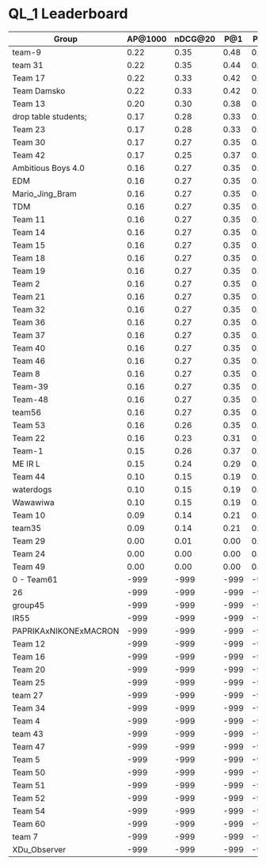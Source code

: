 # QL_1 Leaderboard

| Group | AP@1000 | nDCG@20 | P@1 | P@5 |
|-----|-----|-----|-----|-----|
| team-9 | 0.22 | 0.35 | 0.48 | 0.29 |
| team 31 | 0.22 | 0.35 | 0.44 | 0.30 |
| Team 17 | 0.22 | 0.33 | 0.42 | 0.29 |
| Team Damsko | 0.22 | 0.33 | 0.42 | 0.29 |
| Team 13 | 0.20 | 0.30 | 0.38 | 0.27 |
| drop table students; | 0.17 | 0.28 | 0.33 | 0.26 |
| Team 23 | 0.17 | 0.28 | 0.33 | 0.26 |
| Team 30 | 0.17 | 0.27 | 0.35 | 0.25 |
| Team 42 | 0.17 | 0.25 | 0.37 | 0.22 |
| Ambitious Boys 4.0 | 0.16 | 0.27 | 0.35 | 0.26 |
| EDM | 0.16 | 0.27 | 0.35 | 0.26 |
| Mario_Jing_Bram | 0.16 | 0.27 | 0.35 | 0.26 |
| TDM | 0.16 | 0.27 | 0.35 | 0.26 |
| Team 11 | 0.16 | 0.27 | 0.35 | 0.26 |
| Team 14 | 0.16 | 0.27 | 0.35 | 0.26 |
| Team 15 | 0.16 | 0.27 | 0.35 | 0.26 |
| Team 18 | 0.16 | 0.27 | 0.35 | 0.26 |
| Team 19 | 0.16 | 0.27 | 0.35 | 0.26 |
| Team 2 | 0.16 | 0.27 | 0.35 | 0.26 |
| Team 21 | 0.16 | 0.27 | 0.35 | 0.26 |
| Team 32 | 0.16 | 0.27 | 0.35 | 0.26 |
| Team 36 | 0.16 | 0.27 | 0.35 | 0.26 |
| Team 37 | 0.16 | 0.27 | 0.35 | 0.26 |
| Team 40 | 0.16 | 0.27 | 0.35 | 0.26 |
| Team 46 | 0.16 | 0.27 | 0.35 | 0.26 |
| Team 8 | 0.16 | 0.27 | 0.35 | 0.26 |
| Team-39 | 0.16 | 0.27 | 0.35 | 0.26 |
| Team-48 | 0.16 | 0.27 | 0.35 | 0.26 |
| team56 | 0.16 | 0.27 | 0.35 | 0.26 |
| Team 53 | 0.16 | 0.26 | 0.35 | 0.25 |
| Team 22 | 0.16 | 0.23 | 0.31 | 0.19 |
| Team-1 | 0.15 | 0.26 | 0.37 | 0.25 |
| ME IR L | 0.15 | 0.24 | 0.29 | 0.23 |
| Team 44 | 0.10 | 0.15 | 0.19 | 0.17 |
| waterdogs | 0.10 | 0.15 | 0.19 | 0.17 |
| Wawawiwa | 0.10 | 0.15 | 0.19 | 0.17 |
| Team 10 | 0.09 | 0.14 | 0.21 | 0.12 |
| team35 | 0.09 | 0.14 | 0.21 | 0.12 |
| Team 29 | 0.00 | 0.01 | 0.00 | 0.01 |
| Team 24 | 0.00 | 0.00 | 0.00 | 0.01 |
| Team 49 | 0.00 | 0.00 | 0.00 | 0.00 |
| 0 - Team61 | -999 | -999 | -999 | -999 |
| 26 | -999 | -999 | -999 | -999 |
| group45 | -999 | -999 | -999 | -999 |
| IR55 | -999 | -999 | -999 | -999 |
| PAPRIKAxNIKONExMACRON | -999 | -999 | -999 | -999 |
| Team 12 | -999 | -999 | -999 | -999 |
| Team 16 | -999 | -999 | -999 | -999 |
| Team 20 | -999 | -999 | -999 | -999 |
| Team 25 | -999 | -999 | -999 | -999 |
| team 27 | -999 | -999 | -999 | -999 |
| Team 34 | -999 | -999 | -999 | -999 |
| Team 4 | -999 | -999 | -999 | -999 |
| team 43 | -999 | -999 | -999 | -999 |
| Team 47 | -999 | -999 | -999 | -999 |
| Team 5 | -999 | -999 | -999 | -999 |
| Team 50 | -999 | -999 | -999 | -999 |
| Team 51 | -999 | -999 | -999 | -999 |
| Team 52 | -999 | -999 | -999 | -999 |
| Team 54 | -999 | -999 | -999 | -999 |
| Team 60 | -999 | -999 | -999 | -999 |
| team 7 | -999 | -999 | -999 | -999 |
| XDu_Observer | -999 | -999 | -999 | -999 |

